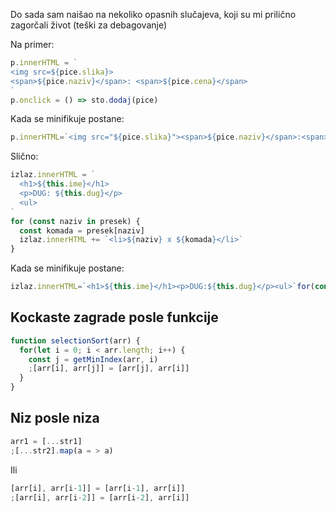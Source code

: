 Do sada sam naišao na nekoliko opasnih slučajeva, koji su mi prilično zagorčali život (teški za debagovanje)

Na primer:

```js
p.innerHTML = `
<img src=${pice.slika}>
<span>${pice.naziv}</span>: <span>${pice.cena}</span>
`
p.onclick = () => sto.dodaj(pice)
```

Kada se minifikuje postane:

```js
p.innerHTML=`<img src="${pice.slika}"><span>${pice.naziv}</span>:<span>${pice.cena}</span>`p.onclick=()=>sto.dodaj(pice)
```

Slično:

```js
izlaz.innerHTML = `
  <h1>${this.ime}</h1>
  <p>DUG: ${this.dug}</p>
  <ul>
`
for (const naziv in presek) {
  const komada = presek[naziv]
  izlaz.innerHTML += `<li>${naziv} x ${komada}</li>`
}
```

Kada se minifikuje postane:

```js
izlaz.innerHTML=`<h1>${this.ime}</h1><p>DUG:${this.dug}</p><ul>`for(const naziv in presek){const komada=presek[naziv]
```

## Kockaste zagrade posle funkcije 

```js
function selectionSort(arr) {
  for(let i = 0; i < arr.length; i++) {
    const j = getMinIndex(arr, i)
    ;[arr[i], arr[j]] = [arr[j], arr[i]]
  }
}
```

## Niz posle niza

```js
arr1 = [...str1]
;[...str2].map(a = > a)
```

Ili 

```js
[arr[i], arr[i-1]] = [arr[i-1], arr[i]]
;[arr[i], arr[i-2]] = [arr[i-2], arr[i]]
```

